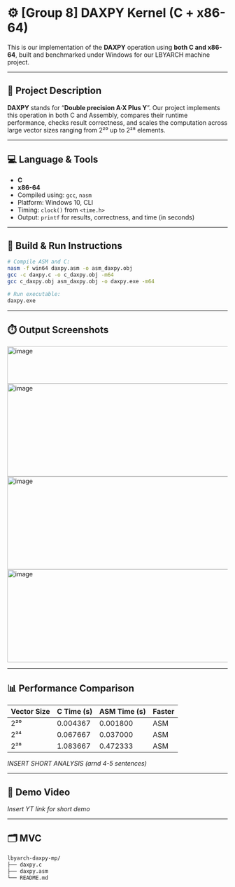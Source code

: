 # ⚙️ [Group 8] DAXPY Kernel (C + x86-64)

This is our implementation of the **DAXPY** operation using **both C and x86-64**, built and benchmarked under Windows for our LBYARCH machine project.

---

## 🔬 Project Description

**DAXPY** stands for “**Double precision A·X Plus Y**”. Our project implements this operation in both C and Assembly, compares their runtime performance, checks result correctness, and scales the computation across large vector sizes ranging from 2²⁰ up to 2²⁸ elements.

---

## 💻 Language & Tools

- **C** 
- **x86-64** 
- Compiled using: `gcc`, `nasm`
- Platform: Windows 10, CLI
- Timing: `clock()` from `<time.h>`
- Output: `printf` for results, correctness, and time (in seconds)

---

## 📐 Build & Run Instructions

```bash
# Compile ASM and C:
nasm -f win64 daxpy.asm -o asm_daxpy.obj
gcc -c daxpy.c -o c_daxpy.obj -m64
gcc c_daxpy.obj asm_daxpy.obj -o daxpy.exe -m64

# Run executable:
daxpy.exe
```

---

## ⏱️ Output Screenshots 

<img width="525" height="85" alt="image" src="https://github.com/user-attachments/assets/5028dd0b-6c9a-4449-a163-4d68576baffe" />

<img width="525" height="212" alt="image" src="https://github.com/user-attachments/assets/8fd2cf7b-26ab-4b4c-ad0e-124ec065ea2a" />

<img width="525" height="212" alt="image" src="https://github.com/user-attachments/assets/e2942778-e70b-44da-af50-67b7b9d9104e" />

<img width="525" height="212" alt="image" src="https://github.com/user-attachments/assets/f7fbdfa5-05d6-4953-a073-954077c7915f" />





---
## 📊 Performance Comparison

| Vector Size | C Time (s) | ASM Time (s) | Faster |
| ----------- | ---------- | ------------ | ------ |
| 2²⁰         | 0.004367   | 0.001800     | ASM    |
| 2²⁴         | 0.067667   | 0.037000     | ASM    |
| 2²⁸         | 1.083667   | 0.472333     | ASM    |

*INSERT SHORT ANALYSIS (arnd 4-5 sentences)*

---

## 🎥 Demo Video

*Insert YT link for short demo*

---

## 🗂️ MVC

```bash
lbyarch-daxpy-mp/
├── daxpy.c              
├── daxpy.asm                      
└── README.md         
```
